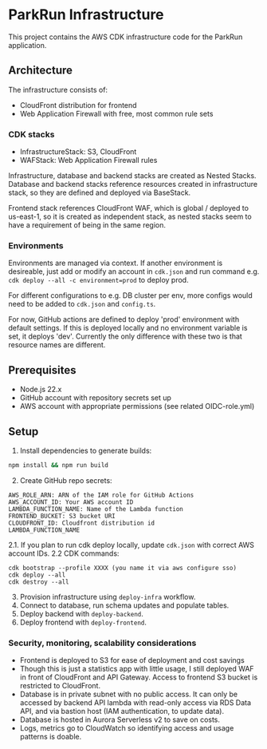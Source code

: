 # ParkRun Infrastructure

This project contains the AWS CDK infrastructure code for the ParkRun application.

## Architecture

The infrastructure consists of:
- CloudFront distribution for frontend
- Web Application Firewall with free, most common rule sets

### CDK stacks
- InfrastructureStack: S3, CloudFront
- WAFStack: Web Application Firewall rules

Infrastructure, database and backend stacks are created as Nested Stacks. Database and backend stacks reference resources created in infrastructure stack, so they are defined and deployed via BaseStack.

Frontend stack references CloudFront WAF, which is global / deployed to us-east-1, so it is created as independent stack, as nested stacks seem to have a requirement of being in the same region.

### Environments
Environments are managed via context. If another environment is desireable, just add or modify an account in `cdk.json` and run command e.g. `cdk deploy --all -c environment=prod` to deploy prod.

For different configurations to e.g. DB cluster per env, more configs would need to be added to `cdk.json` and `config.ts`.

For now, GitHub actions are defined to deploy 'prod' environment with default settings. If this is deployed locally and no environment variable is set, it deploys 'dev'. Currently the only difference with these two is that resource names are different.


## Prerequisites

- Node.js 22.x
- GitHub account with repository secrets set up
- AWS account with appropriate permissions (see related OIDC-role.yml)

## Setup

1. Install dependencies to generate builds:
```bash
npm install && npm run build
```
2. Create GitHub repo secrets:
```
AWS_ROLE_ARN: ARN of the IAM role for GitHub Actions
AWS_ACCOUNT_ID: Your AWS account ID
LAMBDA_FUNCTION_NAME: Name of the Lambda function
FRONTEND_BUCKET: S3 bucket URI
CLOUDFRONT_ID: Cloudfront distribution id
LAMBDA_FUNCTION_NAME
```
2.1. If you plan to run cdk deploy locally, update `cdk.json` with correct AWS account IDs.
2.2 CDK commands:
```
cdk bootstrap --profile XXXX (you name it via aws configure sso)
cdk deploy --all
cdk destroy --all
```
3. Provision infrastructure using `deploy-infra` workflow.
4. Connect to database, run schema updates and populate tables.
5. Deploy backend with `deploy-backend`.
6. Deploy frontend with `deploy-frontend`.

### Security, monitoring, scalability considerations
- Frontend is deployed to S3 for ease of deployment and cost savings
- Though this is just a statistics app with little usage, I still deployed WAF in front of CloudFront and API Gateway. Access to frontend S3 bucket is restricted to CloudFront.
- Database is in private subnet with no public access. It can only be accessed by backend API lambda with read-only access via RDS Data API, and via bastion host (IAM authentication, to update data).
- Database is hosted in Aurora Serverless v2 to save on costs.
- Logs, metrics go to CloudWatch so identifying access and usage patterns is doable.